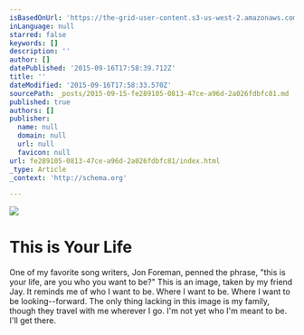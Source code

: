 ```yaml
---
isBasedOnUrl: 'https://the-grid-user-content.s3-us-west-2.amazonaws.com/0f29929b-42ed-402f-88b9-6531c41345ab.jpg'
inLanguage: null
starred: false
keywords: []
description: ''
author: []
datePublished: '2015-09-16T17:58:39.712Z'
title: ''
dateModified: '2015-09-16T17:58:33.570Z'
sourcePath: _posts/2015-09-15-fe289105-0813-47ce-a96d-2a026fdbfc81.md
published: true
authors: []
publisher:
  name: null
  domain: null
  url: null
  favicon: null
url: fe289105-0813-47ce-a96d-2a026fdbfc81/index.html
_type: Article
_context: 'http://schema.org'

---
```

![](https://the-grid-user-content.s3-us-west-2.amazonaws.com/0f29929b-42ed-402f-88b9-6531c41345ab.jpg)

# This is Your Life

One of my favorite song writers, Jon Foreman, penned the phrase, "this is your life, are you who you want to be?" This is an image, taken by my friend Jay. It reminds me of who I want to be. Where I want to be. Where I want to be looking--forward. The only thing lacking in this image is my family, though they travel with me wherever I go. I'm not yet who I'm meant to be. I'll get there.